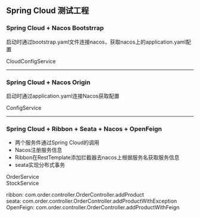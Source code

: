## Spring Cloud 测试工程

### Spring Cloud + Nacos Bootstrrap
启动时通过bootstrap.yaml文件连接nacos，获取nacos上的application.yaml配置

CloudConfigService

--- 
### Spring Cloud + Nacos Origin
启动时通过application.yaml连接Nacos获取配置

ConfigService


--- 
### Spring Cloud + Ribbon + Seata + Nacos + OpenFeign
- 两个服务件通过Spring Cloud的调用
- Nacos注册服务信息
- Ribbon在RestTemplate添加拦截器去nacos上根据服务名获取服务信息
- seata实现分布式事务

OrderService  
StockService

ribbon: com.order.controller.OrderController.addProduct  
seata: com.order.controller.OrderController.addProductWithException  
OpenFeign: com.order.controller.OrderController.addProductWithFeign  
